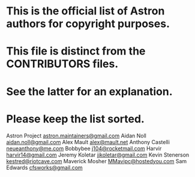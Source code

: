 # This is the official list of Astron authors for copyright purposes.
# This file is distinct from the CONTRIBUTORS files.
# See the latter for an explanation.
#
# Please keep the list sorted.

Astron Project <astron.maintainers@gmail.com>
Aidan Noll <aidan.noll@gmail.com>
Alex Mault <alex@mault.net>
Anthony Castelli <neueanthony@me.com>
Bobbybee <j104@rocketmail.com>
Harvir <harvir14@gmail.com>
Jeremy Koletar <jjkoletar@gmail.com>
Kevin Stenerson <kestred@riotcave.com>
Maverick Mosher <MMavipc@hostedyou.com>
Sam Edwards <cfsworks@gmail.com>
